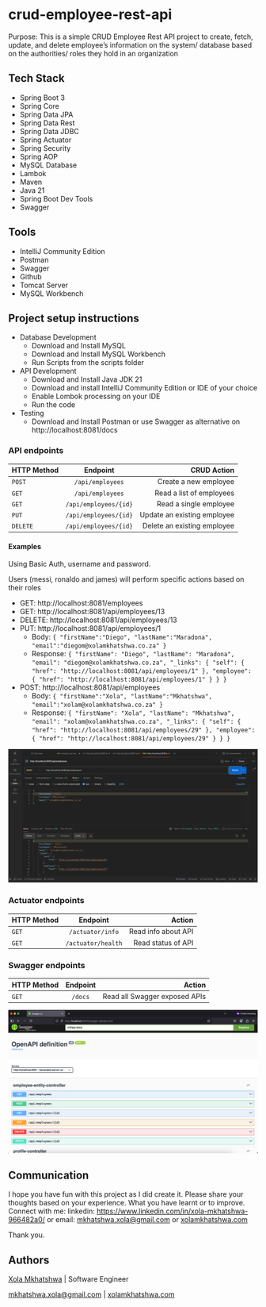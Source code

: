 # crud-employee-rest-api

Purpose:
This is a simple CRUD Employee Rest API project to create, fetch, update, and delete employee’s information on the system/ database based on the authorities/ roles they hold in an organization

## Tech Stack
-	Spring Boot 3
-	Spring Core
-	Spring Data JPA
-	Spring Data Rest
-	Spring Data JDBC
-	Spring Actuator
-	Spring Security
-	Spring AOP
-	MySQL Database
-	Lambok
-	Maven
-	Java 21
-	Spring Boot Dev Tools
- Swagger

## Tools
-	IntelliJ Community Edition
-	Postman 
-   Swagger
-	Github
-	Tomcat Server
-	MySQL Workbench 


## Project setup instructions
- Database Development
    - Download and Install MySQL
    - Download and Install MySQL Workbench
    - Run Scripts from the scripts folder
- API Development
    - Download and Install Java JDK 21
    - Download and install IntelliJ Community Edition or IDE of your choice
    - Enable Lombok processing on your IDE
    - Run the code
- Testing
  	- Download and Install Postman or use Swagger as alternative on http://localhost:8081/docs

### API endpoints

| HTTP Method | Endpoint | CRUD Action |
| :---         |     :---:      |          ---: |
| `POST`  | `/api/employees` | Create a new employee    |
| `GET`   | `/api/employees` | Read a list of employees |
| `GET`   | `/api/employees/{id}` | Read a single employee |
| `PUT`   | `/api/employees/{id}` | Update an existing employee |
| `DELETE`   | `/api/employees/{id}` | Delete an existing employee |

#### Examples
Using Basic Auth, username and password. 

Users (messi, ronaldo and james) will perform specific actions based on their roles

- GET: http://localhost:8081/employees
- GET: http://localhost:8081/api/employees/13
- DELETE: http://localhost:8081/api/employees/13
- PUT: http://localhost:8081/api/employees/1
  - Body: 
    `{
        "firstName":"Diego",
        "lastName":"Maradona",
        "email":"diegom@xolamkhatshwa.co.za"
    }`
  - Response:
    `{
          "firstName": "Diego",
          "lastName": "Maradona",
          "email": "diegom@xolamkhatshwa.co.za",
          "_links": {
              "self": {
                  "href": "http://localhost:8081/api/employees/1"
              },
              "employee": {
                  "href": "http://localhost:8081/api/employees/1"
               }
          }
    }`
- POST: http://localhost:8081/api/employees
  - Body: 
    `{
        "firstName":"Xola",
        "lastName":"Mkhatshwa",
        "email":"xolam@xolamkhatshwa.co.za"
    }`
  - Response:
   `{
          "firstName": "Xola",
          "lastName": "Mkhatshwa",
          "email": "xolam@xolamkhatshwa.co.za",
          "_links": {
              "self": {
                  "href": "http://localhost:8081/api/employees/29"
              },
              "employee": {
                  "href": "http://localhost:8081/api/employees/29"
              }
          }
    }`
  

![img.png](img.png)

### Actuator endpoints

| HTTP Method | Endpoint |                      Action |
| :---         |     :---:      |----------------------------:|
| `GET`   | `/actuator/info` |         Read info about API |
| `GET`   | `/actuator/health` |          Read status of API |


### Swagger endpoints

| HTTP Method |      Endpoint      |                        Action |
| :---         |:------------------:|------------------------------:|
| `GET`   |      `/docs`       | Read all Swagger exposed APIs |

![img_1.png](img_1.png)


## Communication

I hope you have fun with this project as I did create it. Please share your thoughts based on your experience. What you have learnt or to improve. Connect with me: linkedin: https://www.linkedin.com/in/xola-mkhatshwa-966482a0/ or email: mkhatshwa.xola@gmail.com or [xolamkhatshwa.com](https://xolamkhatshwa.com/) 

Thank you. 

## Authors

[Xola Mkhatshwa](https://github.com/xmkhatshwa) | Software Engineer

mkhatshwa.xola@gmail.com | [xolamkhatshwa.com](https://xolamkhatshwa.com/)
